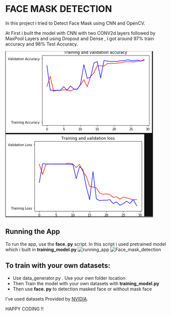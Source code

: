# FACE MASK DETECTION

In this project i tried to Detect Face Mask using CNN and OpenCV.

At First i built the model with CNN with two CONV2d layers followed by MaxPool Layers and using Dropout and Dense , i got around 97% train accuracy and 98% Test Accuracy.

![accuracy](readme/accuracy.png)

## Running the App

To run the app, use the **face. py** script. In this script i used pretrained model which i built in **training_model.py**
![running_app](readme/running_app.gif)
![Face_mask_detection](readme/face_mask_detection.gif)

## To train with your own datasets:

- Use data_generator.py . Use your own folder location
- Then Train the model with your own datasets with **training_model.py**
- Then use **face. py** to detection masked face or without mask face

I've used datasets Provided by [NVIDIA](https://developer.nvidia.com/blog/implementing-a-real-time-ai-based-face-mask-detector-application-for-covid-19/).

HAPPY CODING !! 
